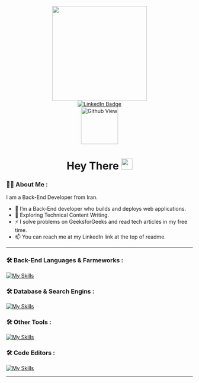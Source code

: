 <div id="header" align="center">
  <img src="https://media0.giphy.com/media/v1.Y2lkPTc5MGI3NjExMXRvYWlvZTE2dDZqbno5Z3V6bzR6c3RieHl5MTZpejc2c3FpazhvOSZlcD12MV9pbnRlcm5hbF9naWZfYnlfaWQmY3Q9cw/5eLDrEaRGHegx2FeF2/giphy.gif" width="256"/>
</div>

<div id="badges" align="center">
  <a href="https://www.linkedin.com/in/amin-shahsavar/">
    <img src="https://skillicons.dev/icons?i=linkedin" alt="LinkedIn Badge"/>
  </a>
</div>

<div id="badges" align="center">
  <img src="https://komarev.com/ghpvc/?username=Amin-Shahsavar&style=flat-square&color=blue" alt="Github View" width="100"/>
</div>

<h1 id="badges" align="center">
  Hey There
  <img src="https://media.giphy.com/media/hvRJCLFzcasrR4ia7z/giphy.gif" width="30px"/>
</h1>

### :man_technologist: About Me :
I am a Back-End Developer from Iran.
- :telescope: I’m a Back-End developer who builds and deploys web applications.
- :seedling: Exploring Technical Content Writing.
- :zap: I solve problems on GeeksforGeeks and read tech articles in my free time.
- :mailbox: You can reach me at my LinkedIn link at the top of readme.

---

### :hammer_and_wrench: Back-End Languages & Farmeworks :
[![My Skills](https://skillicons.dev/icons?i=py,django,fastapi)](https://skillicons.dev)

### :hammer_and_wrench: Database & Search Engins :
[![My Skills](https://skillicons.dev/icons?i=sqlite,postgres,mysql,redis,elasticsearch)](https://skillicons.dev)

### :hammer_and_wrench: Other Tools :
[![My Skills](https://skillicons.dev/icons?i=docker,git,github,gitlab,linux,nginx,postman,ubuntu,windows)](https://skillicons.dev)

### :hammer_and_wrench: Code Editors :
[![My Skills](https://skillicons.dev/icons?i=vscode,pycharm,vim)](https://skillicons.dev)

---
